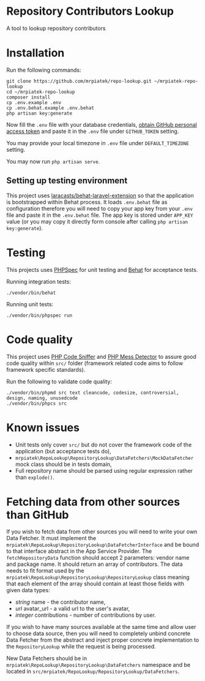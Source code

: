 # Repository Contributors Lookup
A tool to lookup repository contributors

# Installation

Run the following commands:
```
git clone https://github.com/mrpiatek/repo-lookup.git ~/mrpiatek-repo-lookup
cd ~/mrpiatek-repo-lookup
composer install
cp .env.example .env
cp .env.behat.example .env.behat
php artisan key:generate
```

Now fill the `.env` file with your database credentials, [obtain GitHub personal access token](https://github.com/blog/1509-personal-api-tokens) and paste it in the `.env` file
under `GITHUB_TOKEN` setting.

You may provide your local timezone in `.env` file under `DEFAULT_TIMEZONE` setting.

You may now run `php artisan serve`.

## Setting up testing environment

This project uses [laracasts/behat-laravel-extension](https://github.com/laracasts/Behat-Laravel-Extension) so that the application
is bootstrapped within Behat process. It loads `.env.behat` file as configuration therefore
you will need to copy your app key from your `.env` file and paste it in the `.env.behat` file. The app key is stored
under `APP_KEY` value (or you may copy it directly form console after calling `php artisan key:generate`).


# Testing

This projects uses [PHPSpec](http://www.phpspec.net) for unit testing and [Behat](http://behat.org/) for acceptance tests.

Running integration tests:
```
./vendor/bin/behat
```

Running unit tests:
```
./vendor/bin/phpspec run
```

# Code quality

This project uses [PHP Code Sniffer](https://github.com/squizlabs/PHP_CodeSniffer) and [PHP Mess Detector](https://phpmd.org/)
to assure good code quality within `src/` folder (framework related code aims to follow framework specific standards).

Run the following to validate code quality:
```
./vendor/bin/phpmd src text cleancode, codesize, controversial, design, naming, unusedcode
./vendor/bin/phpcs src
```

# Known issues

* Unit tests only cover `src/` but do not cover the framework code of the application (but acceptance tests do),
* `mrpiatek\RepoLookup\RepositoryLookup\DataFetchers\MockDataFetcher` mock class should be in tests domain,
* Full repository name should be parsed using regular expression rather than `explode()`.

# Fetching data from other sources than GitHub

If you wish to fetch data from other sources you will need to write your own Data Fetcher. It must implement the
`mrpiatek\RepoLookup\RepositoryLookup\DataFetcherInterface` and be bound to that interface abstract in the App Service Provider.
The `fetchRepositoryData` function should accept 2 parameters: vendor name and package name. It should return an array
of contributors. The data needs to fit format used by the `mrpiatek\RepoLookup\RepositoryLookup\RepositoryLookup` class
meaning that each element of the array should contain at least those fields with given data types:
* _string_ name - the contributor name,
* _url_ avatar_url - a valid url to the user's avatar,
* _integer_ contributions - number of contributions by user.

If you wish to have many sources available at the same time and allow user to choose data source, then you will need to completely unbind
concrete Data Fetcher from the abstract and inject proper concrete implementation to the `RepositoryLookup` while the request is
being processed.

New Data Fetchers should be in `mrpiatek\RepoLookup\RepositoryLookup\DataFetchers` namespace and be located
in `src/mrpiatek/RepoLookup/RepositoryLookup/DataFetchers`.
